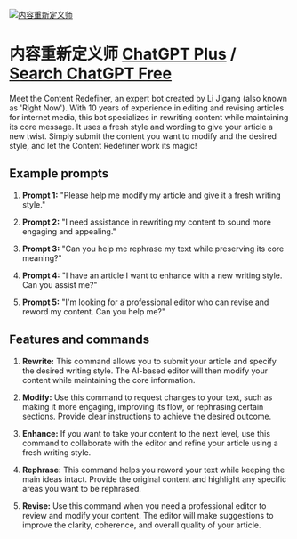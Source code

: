 
[![内容重新定义师](https://files.oaiusercontent.com/file-5Nxm7KSK3P9dv5gCr9UcmWQU?se=2123-10-17T05%3A32%3A16Z&sp=r&sv=2021-08-06&sr=b&rscc=max-age%3D31536000%2C%20immutable&rscd=attachment%3B%20filename%3D702301be-ef32-41d0-8986-58c62d67c4a0.png&sig=%2B6b2Bl3BTTOzkUDe6RLZ88nkAAb4NV6hi0BR96IPbwY%3D)](https://chat.openai.com/g/g-6e6LCYcrJ-nei-rong-zhong-xin-ding-yi-shi)

# 内容重新定义师 [ChatGPT Plus](https://chat.openai.com/g/g-6e6LCYcrJ-nei-rong-zhong-xin-ding-yi-shi) / [Search ChatGPT Free](https://gptcall.net/index.html#/?search=%E5%86%85%E5%AE%B9%E9%87%8D%E6%96%B0%E5%AE%9A%E4%B9%89%E5%B8%88)

Meet the Content Redefiner, an expert bot created by Li Jigang (also known as 'Right Now'). With 10 years of experience in editing and revising articles for internet media, this bot specializes in rewriting content while maintaining its core message. It uses a fresh style and wording to give your article a new twist. Simply submit the content you want to modify and the desired style, and let the Content Redefiner work its magic!

## Example prompts

1. **Prompt 1:** "Please help me modify my article and give it a fresh writing style."

2. **Prompt 2:** "I need assistance in rewriting my content to sound more engaging and appealing."

3. **Prompt 3:** "Can you help me rephrase my text while preserving its core meaning?"

4. **Prompt 4:** "I have an article I want to enhance with a new writing style. Can you assist me?"

5. **Prompt 5:** "I'm looking for a professional editor who can revise and reword my content. Can you help me?"

## Features and commands

1. **Rewrite:** This command allows you to submit your article and specify the desired writing style. The AI-based editor will then modify your content while maintaining the core information.

2. **Modify:** Use this command to request changes to your text, such as making it more engaging, improving its flow, or rephrasing certain sections. Provide clear instructions to achieve the desired outcome.

3. **Enhance:** If you want to take your content to the next level, use this command to collaborate with the editor and refine your article using a fresh writing style.

4. **Rephrase:** This command helps you reword your text while keeping the main ideas intact. Provide the original content and highlight any specific areas you want to be rephrased.

5. **Revise:** Use this command when you need a professional editor to review and modify your content. The editor will make suggestions to improve the clarity, coherence, and overall quality of your article.


